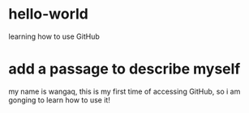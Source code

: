 # hello-world
learning how to use GitHub
# add a passage to describe myself
my name is wangaq, this is my first time of accessing GitHub, so i am gonging to learn how to use it!

